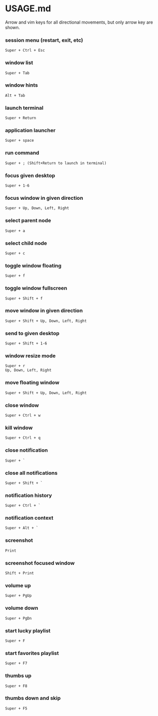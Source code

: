# USAGE.md

Arrow and vim keys for all directional movements, but only arrow key are shown.

### session menu (restart, exit, etc)
    Super + Ctrl + Esc

### window list
    Super + Tab

### window hints
    Alt + Tab

### launch terminal
    Super + Return

### application launcher
    Super + space

### run command
    Super + ; (Shift+Return to launch in terminal)

### focus given desktop
    Super + 1-6

### focus window in given direction
    Super + Up, Down, Left, Right

### select parent node
    Super + a

### select child node
    Super + c

### toggle window floating
    Super + f

### toggle window fullscreen
    Super + Shift + f

### move window in given direction
    Super + Shift + Up, Down, Left, Right

### send to given desktop
    Super + Shift + 1-6

### window resize mode
    Super + r
    Up, Down, Left, Right

### move floating window
    Super + Shift + Up, Down, Left, Right

### close window
    Super + Ctrl + w

### kill window
    Super + Ctrl + q

### close notification
    Super + `

### close all notifications
    Super + Shift + `

### notification history
    Super + Ctrl + `

### notification context
    Super + Alt + `

### screenshot
    Print

### screenshot focused window
    Shift + Print

### volume up
    Super + PgUp

### volume down
    Super + PgDn

### start lucky playlist
    Super + F

### start favorites playlist
    Super + F7

### thumbs up
    Super + F8

### thumbs down and skip
    Super + F5

